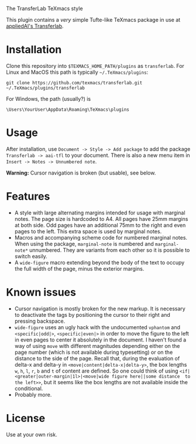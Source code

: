 The TransferLab TeXmacs style

This plugin contains a *very* simple Tufte-like TeXmacs package in use at 
[appliedAI's Transferlab](https://transferlab.appliedai.de).

# Installation

Clone this repository into `$TEXMACS_HOME_PATH/plugins` as `transferlab`. For 
Linux and MacOS this path is typically `~/.TeXmacs/plugins`:

```shell
git clone https://github.com/texmacs/transferlab.git 
~/.TeXmacs/plugins/transferlab
```


For Windows, the path (usually?) is

```shell
\Users\YourUser\AppData\Roaming\TeXmacs\plugins
```

# Usage

After installation, use `Document -> Style -> Add package` to add the package 
`Transferlab -> aai-tfl` to your document. There is also a new menu item in 
`Insert -> Notes -> Unnumbered note`.

**Warning:** Cursor navigation is broken (but usable), see below.

# Features

  * A style with large alternating margins intended for usage with marginal 
  notes. The page size is hardcoded to A4. All pages have 25mm margins at both 
  side. Odd pages have an additional 75mm to the right and even pages to the 
  left. This extra space is used by marginal notes.
  * Macros and accompanying scheme code for numbered marginal notes. When using 
  the package, `marginal-note` is numbered and `marginal-note*` unnumbered. 
  They are variants from each other so it is possible to switch easily.
  * A `wide-figure` macro extending beyond the body of the text to occupy the 
  full width of the page, minus the exterior margins.

# Known issues

  * Cursor navigation is mostly broken for the new markup. It is necessary to 
  deactivate the tags by positioning the cursor to their right and pressing 
  backspace.
  * `wide-figure` uses an ugly hack with the undocumented `vphantom` and 
  `<specific|odd|>`, `<specific|even|>` in order to move the figure to the left 
  in even pages to center it absolutely in the document.
  I haven't found a way of using `move` with different magnitudes depending 
  either on the page number (which is not available during typesetting) or on 
  the distance to the side of the page. Recall that, during the evaluation of 
  delta-x and delta-y in `<move|content|delta-x|delta-y>`, the box lengths `w`, 
  `h`, `l`, `r`, `b` and `t` of content are defined. So one could think of 
  using `<if|<greater|outer-margin|1l>|<move|wide figure here||some distance 
  to the left>>`, but it seems like the box lengths are not available inside 
  the conditional.
  * Probably more.

# License

Use at your own risk.

